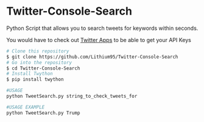 # Twitter-Console-Search
Python Script that allows you to search tweets for keywords within seconds.

You would have to check out [Twitter Apps](https://apps.twitter.com/) to be able to get your API Keys

```bash
# Clone this repository
$ git clone https://github.com/Lithium95/Twitter-Console-Search
# Go into the repository
$ cd Twitter-Console-Search
# Install Twython
$ pip install twython

#USAGE
python TweetSearch.py string_to_check_tweets_for

#USAGE EXAMPLE
python TweetSearch.py Trump
